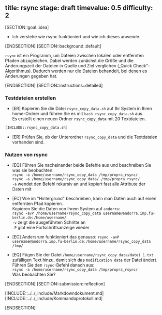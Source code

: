 title: rsync
stage: draft
timevalue: 0.5
difficulty: 2
---
[SECTION::goal::idea]

- Ich verstehe wie rsync funktioniert und wie ich dieses anwende.

[ENDSECTION]
[SECTION::background::default]

`rsync` ist ein Programm, um Dateien zwischen lokalen oder entfernten 
Pfaden abzugleichen. Dabei werden zunächst die Größe und die Änderungszeit 
der Dateien in Quelle und Ziel verglichen („Quick Check“-Algorithmus). 
Dadurch werden nur die Dateien behandelt, bei denen es Änderungen gegeben hat.

[ENDSECTION]
[SECTION::instructions::detailed]

### Testdateien erstellen

- [ER] Kopieren Sie die Datei `rsync_copy_data.sh` auf Ihr System in Ihren home-Ordner und führen Sie es mit `bash rsync_copy_data.sh` aus.  
Es erstellt einen neuen Ordner `rsync_copy_data` mit 20 Textdateien.

```bash
[INCLUDE::rsync_copy_data.sh]
```

- [ER] Prüfen Sie, ob der Unterordner `rsync_copy_data` und die Textdateien vorhanden sind.

### Nutzen von rsync

- [EQ] Führen Sie nacheinander beide Befehle aus und beschreiben Sie was sie beobachten:  
    `rsync -a /home/username/rsync_copy_data /tmp/propra_rsync/`  
    `rsync -a /home/username/rsync_copy_data/ /tmp/propra_rsync/`  
    `-a` wendet den Befehl rekursiv an und kopiert fast alle Attribute der Daten mit

- [EC] Wie im "Hintergrund" beschrieben, kann man Daten auch auf einen entfernten Pfad kopieren.  
    Kopieren Sie die Daten von Ihrem System auf `andorra`:  
    `rsync -avP /home/username/rsync_copy_data username@andorra.imp.fu-berlin.de:/home/username/`  
    `-v` zeigt die ausgeführten Schritte an  
    `-P` gibt eine Fortschrittsanzeige wieder  

- [EC] Andersrum funktioniert das genauso:
    `rsync -avP username@andorra.imp.fu-berlin.de:/home/username/rsync_copy_data /tmp/`

- [EQ] Fügen Sie der Datei `/home/username/rsync_copy_data/datei_1.txt` zufälligen Text hinzu, damit sich das `modification date` der Datei ändert.  
    Führen Sie den `rsync`-Befehl danach aus:  
    `rsync -a /home/username/rsync_copy_data /tmp/propra_rsync/`  
    Was beobachten Sie?


[ENDSECTION]
[SECTION::submission::reflection]

[INCLUDE::../../_include/Markdowndokument.md]
[INCLUDE::../../_include/Kommandoprotokoll.md]

[ENDSECTION]
